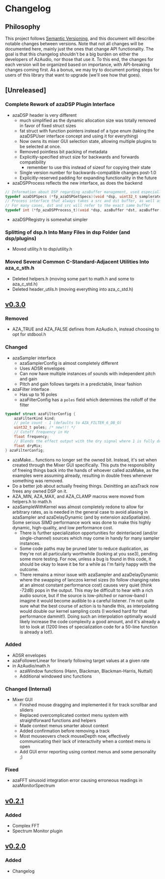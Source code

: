 # Changelog

## Philosophy

This project follows [Semantic Versioning](https://semver.org/spec/v2.0.0.html), and this document will describe notable changes between versions.
Note that not all changes will be documented here, mainly just the ones that change API functionality.
The goal is that this changelog shouldn't be a big burden on either the developers of AzAudio, nor those that use it.
To this end, the changes for each version will be organized based on importance, with API-breaking changes coming first.
As a bonus, we may try to document porting steps for users of this library that want to upgrade (we'll see how that goes).

## [Unreleased]

### Complete Rework of azaDSP Plugin Interface
- azaDSP header is very different
	- much simplified as the dynamic allocation size was totally removed in favor of fixed struct sizes
	- fat struct with function pointers instead of a type enum (taking the azaDSPUser interface concept and using it for everything)
	- Now owns its mixer GUI selection state, allowing multiple plugins to be selected at once.
	- Removed pointless bit packing of metadata
	- Explicitly-specified struct size for backwards and forwards compatibility
		- remember to use this instead of sizeof for copying their state
	- Single version number for backwards-compatible changes post-1.0
	- Explicitly-reserved padding for expanding functionality in the future
- azaDSPProcess reflects the new interface, as does the backend
```C
// Information about DSP regarding azaBuffer management, used especially in the mixer for latency compensation
typedef azaDSPSpecs (*fp_azaDSPGetSpecs)(void *dsp, uint32_t samplerate);
// Process interface that always takes a src and dst buffer, as well as flags to help gracefully deal with setup changes
// For many cases, dst and src will refer to the exact same buffer
typedef int (*fp_azaDSPProcess_t)(void *dsp, azaBuffer *dst, azaBuffer *src, uint32_t flags);
```
- azaDSPRegistry is somewhat simpler

### Splitting of dsp.h Into Many Files in dsp Folder (and dsp/plugins)
- Moved utility.h to dsp/utility.h

### Moved Several Common C-Standard-Adjacent Utilities Into aza_c_sth.h
- Deleted helpers.h (moving some part to math.h and some to aza_c_std.h)
- Deleted header_utils.h (moving everything into aza_c_std.h)

## [v0.3.0](https://github.com/Equivocatorrr/AzAudio/releases/tag/v0.3.0)

### Removed
- AZA_TRUE and AZA_FALSE defines from AzAudio.h, instead choosing to opt for stdbool.h

### Changed
- azaSampler interface
	- azaSamplerConfig is almost completely different
	- Uses ADSR envelopes
	- Can now have multiple instances of sounds with independent pitch and gain
	- Pitch and gain follows targets in a predictable, linear fashion
- azaFilter interface
	- Has up to 16 poles
	- azaFilterConfig has a `poles` field which determines the rolloff of the filter
```C
typedef struct azaFilterConfig {
	azaFilterKind kind;
	// pole count - 1 (defaults to AZA_FILTER_6_DB_O)
	uint32_t poles; /* new!!! */
	// Cutoff frequency in Hz
	float frequency;
	// Blends the effect output with the dry signal where 1 is fully dry and 0 is fully wet.
	float dryMix;
} azaFilterConfig;
```
- azaMake... functions no longer set the owned bit. Instead, it's set when created through the Mixer GUI specifically. This puts the responsibility of freeing things back into the hands of whoever called azaMake, as the examples were assuming already, resulting in double frees whenever something was removed.
- Do a better job about actually freeing things. Deinitting an azaTrack now frees any owned DSP on it.
- AZA_MIN, AZA_MAX, and AZA_CLAMP macros were moved from helpers.h to math.h
- azaSampleWithKernel was almost completely redone to allow for arbitrary rates, as is needed in the general case to avoid aliasing in azaSampler and azaDelayDynamic (and by extension azaSpatialize). Some serious SIMD performance work was done to make this highly dynamic, high-quality, and low performance cost.
	- There is further specialization opportunities for deinterlaced (and/or single-channel) sources which may come in handy for many sampler instances.
	- Some code paths may be pruned later to reduce duplication, as they're not all particularly worthwhile (looking at you sse3), pending some more testing. For now, unless a bug is found in this code, it should be okay to leave it be for a while as I'm fairly happy with the outcome.
	- There remains a minor issue with azaSampler and azaDelayDynamic where the swapping of lanczos kernel sizes (to follow changing rates at an almost constant performance cost) causes very quiet (think -72dB) pops in the output. This may be difficult to hear with a rich audio source, but if the source is low-pitched or narrow-band I imagine it would become audible to a careful listener. I'm not quite sure what the best course of action is to handle this, as interpolating would double our kernel sampling costs (I worked hard for that performance dammit!). Doing such an interpolation optimally would likely increase the code complexity a good amount, and it's already a lot to look at (1200 lines of specialization code for a 50-line function is already a lot!).

### Added
- ADSR envelopes
- azaFollowerLinear for linearly following target values at a given rate
- in AzAudio/math.h
	- azaWindow functions (Hann, Blackman, Blackman-Harris, Nuttall)
	- Additional windowed sinc functions

### Changed (Internal)
- Mixer GUI
	- Finished mouse dragging and implemented it for track scrollbar and sliders
	- Replaced overcomplicated context menu system with straightforward functions and helpers
	- Made context menus smarter about context
	- Added confirmation before removing a track
	- Most mouseovers check mouseDepth now, effectively communicating their lack of interactivity when a context menu is open
	- Add GUI error reporting using context menus and some personality ;)

### Fixed
- azaFFT sinusoid integration error causing erroneous readings in azaMonitorSpectrum

## [v0.2.1](https://github.com/Equivocatorrr/AzAudio/releases/tag/v0.2.1)

### Added
- Complex FFT
- Spectrum Monitor plugin

## [v0.2.0](https://github.com/Equivocatorrr/AzAudio/releases/tag/v0.2.0)

### Added
- Changelog